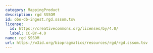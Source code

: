 ```yaml
---
category: MappingProduct
description: rgd SSSOM
id: obo-db-ingest.rgd.sssom.tsv
license:
  id: https://creativecommons.org/licenses/by/4.0/
  label: CC-BY-4.0
name: rgd SSSOM
url: https://w3id.org/biopragmatics/resources/rgd/rgd.sssom.tsv
---
```


